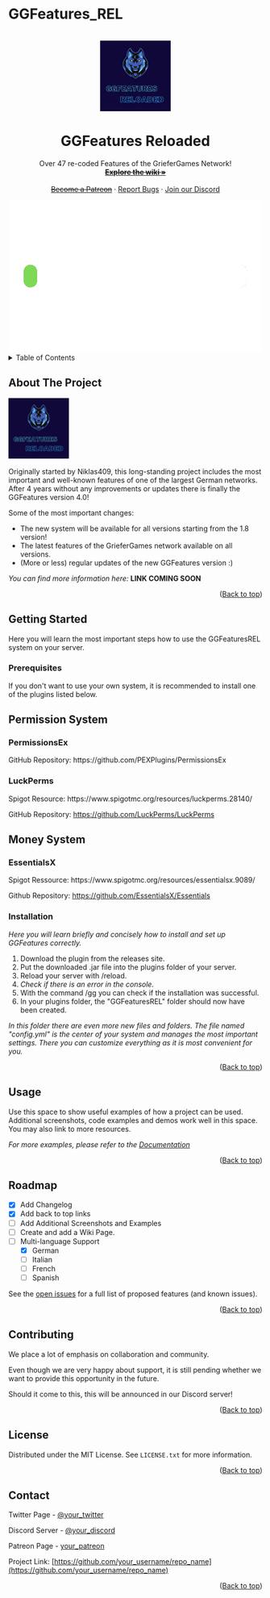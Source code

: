 # GGFeatures_REL

<div id="top"></div>

<!-- PROJECT LOGO -->
<br />
<div align="center">
  <a href="[https://github.com/CalledCracki/GGFeatures_REL]">
    <img src="images/logo.png" alt="Logo" width="140" height="140">
  </a>

  <h1 align="center">GGFeatures Reloaded</h1>

  <p align="center">
    Over 47 re-coded Features of the GrieferGames Network!
    <br />
    <s><a href=" "><strong>Explore the wiki »</strong></a></s>
    <br />
    <br />
    <s><a href=" ">Become a Patreon</a></s>
    ·
    <a href="https://github.com/CalledCracki/GGFeaturesREL/issues">Report Bugs</a>
    ·
    <a href="https://discord.gg/asHhkfA4HA">Join our Discord</a>
  </p>
</div>

<div align="center">
<img src="images/progress.png" alt="Logo" width="500" height="300">
</div>


<!-- TABLE OF CONTENTS -->
<details>
  <summary>Table of Contents</summary>
  <ol>
    <li>
      <a href="#about-the-project">About The Project</a>
    </li>
    <li>
      <a href="#getting-started">Getting Started</a>
      <ul>
        <li><a href="#prerequisites">Prerequisites</a></li>
        <li><a href="#installation">Installation</a></li>
      </ul>
    </li>
    <li><a href="#usage">Usage</a></li>
    <li><a href="#roadmap">Roadmap</a></li>
    <li><a href="#contributing">Contributing</a></li>
    <li><a href="#license">License</a></li>
    <li><a href="#contact">Contact</a></li>
  </ol>
</details>



<!-- ABOUT THE PROJECT -->
## About The Project

<img src="images/logo.png" alt="Logo" width="120" height="120">

Originally started by Niklas409, this long-standing project includes the most important and well-known features of one of the largest German networks. After 4 years without any improvements or updates there is finally the GGFeatures version 4.0!

Some of the most important changes:
* The new system will be available for all versions starting from the 1.8 version!
* The latest features of the GrieferGames network available on all versions.
* (More or less) regular updates of the new GGFeatures version :)

_You can find more information here:_ **LINK COMING SOON**

<p align="right">(<a href="#top">Back to top</a>)</p>



<!-- GETTING STARTED -->
## Getting Started

Here you will learn the most important steps how to use the GGFeaturesREL system on your server.

### Prerequisites

If you don't want to use your own system, it is recommended to install one of the plugins listed below.

<h2>Permission System</h2>
<h3>PermissionsEx</h3>
GitHub Repository: https://github.com/PEXPlugins/PermissionsEx

<h3>LuckPerms</h3>
Spigot Resource: https://www.spigotmc.org/resources/luckperms.28140/

GitHub Repository: https://github.com/LuckPerms/LuckPerms

<h2>Money System</h2>
<h3>EssentialsX</h3>
Spigot Ressource: https://www.spigotmc.org/resources/essentialsx.9089/

Github Repository: https://github.com/EssentialsX/Essentials


### Installation

_Here you will learn briefly and concisely how to install and set up GGFeatures correctly._

1. Download the plugin from the releases site.
2. Put the downloaded .jar file into the plugins folder of your server.
3. Reload your server with /reload.
4. _Check if there is an error in the console._
5. With the command /gg you can check if the installation was successful.
6. In your plugins folder, the "GGFeaturesREL" folder should now have been created.

_In this folder there are even more new files and folders._
_The file named "config.yml" is the center of your system 
and manages the most important settings._
_There you can customize everything as it is most convenient for you._

<p align="right">(<a href="#top">Back to top</a>)</p>



<!-- USAGE EXAMPLES -->
## Usage

Use this space to show useful examples of how a project can be used. Additional screenshots, code examples and demos work well in this space. You may also link to more resources.

_For more examples, please refer to the [Documentation](https://example.com)_

<p align="right">(<a href="#top">Back to top</a>)</p>



<!-- ROADMAP -->
## Roadmap

- [x] Add Changelog
- [x] Add back to top links
- [ ] Add Additional Screenshots and Examples
- [ ] Create and add a Wiki Page.
- [ ] Multi-language Support
    - [X] German
    - [ ] Italian
    - [ ] French
    - [ ] Spanish

See the [open issues](https://github.com/CalledCracki/GGFeaturesREL/issues) for a full list of proposed features (and known issues).

<p align="right">(<a href="#top">Back to top</a>)</p>



<!-- CONTRIBUTING -->
## Contributing


We place a lot of emphasis on collaboration and community.

Even though we are very happy about support, it is still pending whether we want to provide this opportunity in the future.

Should it come to this, this will be announced in our Discord server!

<p align="right">(<a href="#top">Back to top</a>)</p>



<!-- LICENSE -->
## License

Distributed under the MIT License. See `LICENSE.txt` for more information.

<p align="right">(<a href="#top">Back to top</a>)</p>



<!-- CONTACT -->
## Contact

Twitter Page - [@your_twitter](https://twitter.com/your_username)

Discord Server - [@your_discord](https://twitter.com/your_username)

Patreon Page - [your_patreon](https://twitter.com/your_username)

Project Link: [https://github.com/your_username/repo_name](https://github.com/your_username/repo_name)

<p align="right">(<a href="#top">Back to top</a>)</p>

<!-- MARKDOWN LINKS & IMAGES -->
[product-screenshot]: images/screenshot.png
